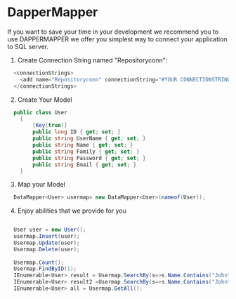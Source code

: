 # DapperMapper
If you want to save your time in your development we recommend you to use DAPPERMAPPER we offer you simplest way to connect
your application to SQL server.
1. Create Connection String named "Repositoryconn":

```csharp
  <connectionStrings>
    <add name="Repositoryconn" connectionString="#YOUR CONNECTIONSTRING#"/>
  </connectionStrings>
```
2. Create Your Model

```csharp
  public class User
    {
        [Key(true)]
        public long ID { get; set; }
        public string UserName { get; set; }
        public string Name { get; set; }
        public string Family { get; set; }
        public string Password { get; set; }
        public string Email { get; set; }
    }
```

3. Map your Model

```csharp
  DataMapper<User> usermap= new DataMapper<User>(nameof(User));
```

4. Enjoy abilities that we provide for you

```csharp

  User user = new User();
  usermap.Insert(user);
  Usermap.Update(user);
  Usermap.Delete(user);
  
  Usermap.Count();
  Usermap.FindByID(1);
  IEnumerable<User> result = Usermap.SearchBy(s=>s.Name.Contains("John"));
  IEnumerable<User> result2 =Usermap.SearchBy(s=>s.Name.Contains("John") && s.Family == "Doe");
  IEnumerable<User> all = Usermap.GetAll();
  
```
